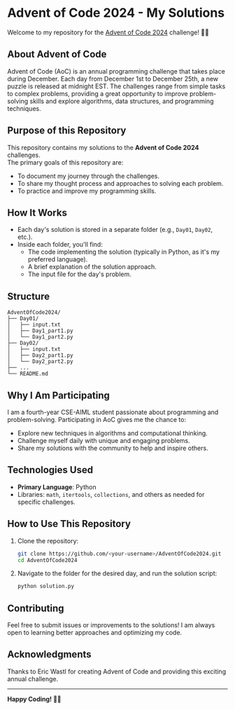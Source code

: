 # Advent of Code 2024 - My Solutions

Welcome to my repository for the [Advent of Code 2024](https://adventofcode.com/2024) challenge! 🎄✨  

## About Advent of Code  
Advent of Code (AoC) is an annual programming challenge that takes place during December. Each day from December 1st to December 25th, a new puzzle is released at midnight EST. The challenges range from simple tasks to complex problems, providing a great opportunity to improve problem-solving skills and explore algorithms, data structures, and programming techniques.

## Purpose of this Repository  
This repository contains my solutions to the **Advent of Code 2024** challenges.  
The primary goals of this repository are:  
- To document my journey through the challenges.  
- To share my thought process and approaches to solving each problem.  
- To practice and improve my programming skills.  

## How It Works  
- Each day's solution is stored in a separate folder (e.g., `Day01`, `Day02`, etc.).  
- Inside each folder, you'll find:
  - The code implementing the solution (typically in Python, as it's my preferred language).  
  - A brief explanation of the solution approach.  
  - The input file for the day's problem.  

## Structure  
```
AdventOfCode2024/
├── Day01/
│   ├── input.txt
│   ├── Day1_part1.py
│   └── Day1_part2.py
├── Day02/
│   ├── input.txt
│   ├── Day2_part1.py
│   └── Day2_part2.py
├── ...
└── README.md
```

## Why I Am Participating  
I am a fourth-year CSE-AIML student passionate about programming and problem-solving. Participating in AoC gives me the chance to:
- Explore new techniques in algorithms and computational thinking.  
- Challenge myself daily with unique and engaging problems.  
- Share my solutions with the community to help and inspire others.  

## Technologies Used  
- **Primary Language**: Python  
- Libraries: `math`, `itertools`, `collections`, and others as needed for specific challenges.  

## How to Use This Repository  
1. Clone the repository:  
   ```bash
   git clone https://github.com/<your-username>/AdventOfCode2024.git
   cd AdventOfCode2024
   ```
2. Navigate to the folder for the desired day, and run the solution script:  
   ```bash
   python solution.py
   ```

## Contributing  
Feel free to submit issues or improvements to the solutions! I am always open to learning better approaches and optimizing my code.  

## Acknowledgments  
Thanks to Eric Wastl for creating Advent of Code and providing this exciting annual challenge.  

---  
**Happy Coding! 🎅✨**  
